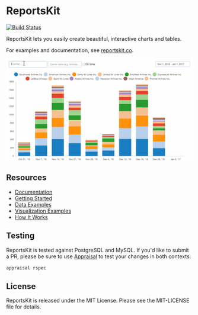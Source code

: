 ReportsKit
=====
[![Build Status](https://travis-ci.org/tombenner/reports_kit.svg?branch=master)](https://travis-ci.org/tombenner/reports_kit)

ReportsKit lets you easily create beautiful, interactive charts and tables.

For examples and documentation, see [reportskit.co](https://www.reportskit.co/).

[<img src="docs/images/demo.gif?raw=true" width="700" />](docs/images/demo.gif?raw=true)

Resources
---------

* [Documentation](https://www.reportskit.co/)
* [Getting Started](https://www.reportskit.co/categories/getting_started)
* [Data Examples](https://www.reportskit.co/categories/data)
* [Visualization Examples](https://www.reportskit.co/categories/visualization)
* [How It Works](https://www.reportskit.co/categories/getting_started/subcategories/how_it_works)

Testing
-------

ReportsKit is tested against PostgreSQL and MySQL. If you'd like to submit a PR, please be sure to use [Appraisal](https://github.com/thoughtbot/appraisal) to test your changes in both contexts:

```bash
appraisal rspec
```

License
-------

ReportsKit is released under the MIT License. Please see the MIT-LICENSE file for details.
